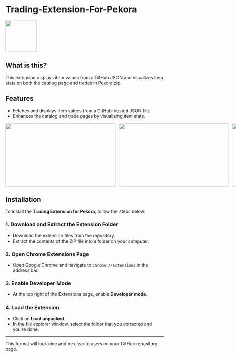 # Trading-Extension-For-Pekora

<img src="https://www.pekora.zip/images/thumbnails/1d1dbf7959ffe6f8a0519362224b17454c8c61568ca4f8725ec4f37e00b3cf65.png" width="100" height="100" />

## What is this?

This extension displays item values from a GitHub JSON and visualizes item stats on both the catalog page and trades in [Pekora.zip](https://www.pekora.zip).

## Features

* Fetches and displays item values from a GitHub-hosted JSON file.
* Enhances the catalog and trade pages by visualizing item stats.

<div style="display: flex; gap: 10px;">
    <img src="https://media.discordapp.net/attachments/1343173559131963454/1368162454378512405/image.png?ex=68173814&is=6815e694&hm=eec190957f9ba95e31cc59fa3f230380349957ac262f7465c5c214a196f2305e&=&format=webp&quality=lossless" width="350" height="200" />
    <img src="https://media.discordapp.net/attachments/1343173559131963454/1368162586650083379/image.png?ex=68173833&is=6815e6b3&hm=dd32eae6c7e771178749312dbd16c1d7a04c6d59f6f3849f0fedcc5764aaf999&=&format=webp&quality=lossless" width="350" height="200" />
    <img src="https://media.discordapp.net/attachments/1343173559131963454/1368162587002273844/image.png?ex=68173833&is=6815e6b3&hm=ca18304091f643f8bf6f107df23b92748290560c56d7d713eb1601b349565e9e&=&format=webp&quality=lossless" width="350" height="200" />
</div>

## Installation

To install the **Trading Extension for Pekora**, follow the steps below:

### 1. **Download and Extract the Extension Folder**

* Download the extension files from the repository.
* Extract the contents of the ZIP file into a folder on your computer.

### 2. **Open Chrome Extensions Page**

* Open Google Chrome and navigate to `chrome://extensions` in the address bar.

### 3. **Enable Developer Mode**

* At the top right of the Extensions page, enable **Developer mode**.

### 4. **Load the Extension**

* Click on **Load unpacked**.
* In the file explorer window, select the folder that you extracted and you're done.

---

This format will look nice and be clear to users on your GitHub repository page.
